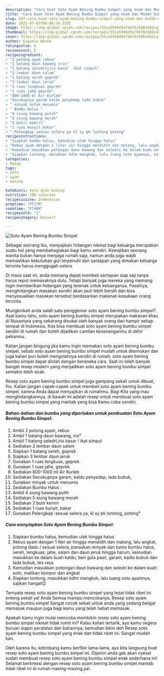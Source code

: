 ```yaml
---
description: "Cara buat Soto Ayam Bening Bumbu Simpel yang enak dan Mudah Dibuat"
title: "Cara buat Soto Ayam Bening Bumbu Simpel yang enak dan Mudah Dibuat"
slug: 887-cara-buat-soto-ayam-bening-bumbu-simpel-yang-enak-dan-mudah-dibuat
date: 2021-07-03T08:48:34.319Z
image: https://img-global.cpcdn.com/recipes/55ce5949d9e746f0/680x482cq70/soto-ayam-bening-bumbu-simpel-foto-resep-utama.jpg
thumbnail: https://img-global.cpcdn.com/recipes/55ce5949d9e746f0/680x482cq70/soto-ayam-bening-bumbu-simpel-foto-resep-utama.jpg
cover: https://img-global.cpcdn.com/recipes/55ce5949d9e746f0/680x482cq70/soto-ayam-bening-bumbu-simpel-foto-resep-utama.jpg
author: Eugenia Boone
ratingvalue: 4
reviewcount: 6
recipeingredient:
- "2 potong ayam rebus"
- "1 batang daun bawang iris"
- "1 batang seledriiris kasar  ikat simpul"
- "2 lembar daun salam"
- "1 batang sereh geprek"
- "3 lembar daun jeruk"
- "1 ruas lengkuas geprek"
- "1 ruas jahe geprek"
- "800-1000 ml Air Kurleb"
- "Secukupnya garam kaldu penyedap lada bubuk"
- " minyak untuk menumis"
- " Bumbu Halus "
- "4 siung bawang putih"
- "5 siung bawang merah"
- "2 butir kemiri"
- "1 ruas kunyit bakar"
- " Pelengkap sesuai selera ya kl sy pk lontong potong"
recipeinstructions:
- "Siapkan bumbu halus, kemudian ulek hingga halus"
- "Rebus ayam dengan 1 liter air hingga mendidih dan matang, lalu angkat, potong dadu / sesuai selera, panaskan minyak dan tumis bumbu halus, sereh, lengkuas, jahe, salam dan daun jeruk hingga harum, kemudian masukkan ke dalam kuah kaldu, beri gula pasir, garam, kaldu bubuk dan lada bubuk, tes rasa"
- "Kemudian masukkan potongan daun bawang dan seledri ke dalam kuah soto, matikan kompor dan angkat"
- "Siapkan lontong, masukkan kdlm mangkok, lalu tuang soto ayamnya, sajikan hangat😉"
categories:
- Resep
tags:
- soto
- ayam
- bening

katakunci: soto ayam bening 
nutrition: 288 calories
recipecuisine: Indonesian
preptime: "PT17M"
cooktime: "PT46M"
recipeyield: "1"
recipecategory: Dessert

---
```



![Soto Ayam Bening Bumbu Simpel](https://img-global.cpcdn.com/recipes/55ce5949d9e746f0/680x482cq70/soto-ayam-bening-bumbu-simpel-foto-resep-utama.jpg)

Sebagai seorang ibu, menyajikan hidangan nikmat bagi keluarga merupakan suatu hal yang membahagiakan bagi kamu sendiri. Kewajiban seorang  wanita bukan hanya menjaga rumah saja, namun anda juga wajib memastikan kebutuhan gizi terpenuhi dan santapan yang dimakan keluarga tercinta harus menggugah selera.

Di masa  saat ini, anda memang dapat membeli santapan siap saji tanpa harus repot memasaknya dulu. Tetapi banyak juga mereka yang memang ingin memberikan hidangan yang terenak untuk keluarganya. Pasalnya, menghidangkan masakan sendiri akan jauh lebih bersih dan bisa menyesuaikan masakan tersebut berdasarkan makanan kesukaan orang tercinta. 



Mungkinkah anda salah satu penggemar soto ayam bening bumbu simpel?. Asal kamu tahu, soto ayam bening bumbu simpel merupakan makanan khas di Nusantara yang sekarang disukai oleh banyak orang dari hampir setiap tempat di Indonesia. Kita bisa membuat soto ayam bening bumbu simpel sendiri di rumah dan boleh dijadikan camilan kesenanganmu di akhir pekanmu.

Kalian jangan bingung jika kamu ingin memakan soto ayam bening bumbu simpel, sebab soto ayam bening bumbu simpel mudah untuk ditemukan dan juga kalian pun boleh mengolahnya sendiri di rumah. soto ayam bening bumbu simpel dapat diolah dengan beraneka cara. Saat ini telah banyak banget resep modern yang menjadikan soto ayam bening bumbu simpel semakin lebih enak.

Resep soto ayam bening bumbu simpel juga gampang sekali untuk dibuat, lho. Kalian jangan capek-capek untuk membeli soto ayam bening bumbu simpel, karena Anda dapat menyajikan di rumahmu. Bagi Kita yang mau menghidangkannya, di bawah ini adalah resep untuk membuat soto ayam bening bumbu simpel yang mantab yang bisa Kamu coba sendiri.

<!--inarticleads1-->

##### Bahan-bahan dan bumbu yang diperlukan untuk pembuatan Soto Ayam Bening Bumbu Simpel:

1. Ambil 2 potong ayam, rebus
1. Ambil 1 batang daun bawang, iris²
1. Ambil 1 batang seledri,iris kasar / ikat simpul
1. Sediakan 2 lembar daun salam
1. Siapkan 1 batang sereh, geprek
1. Siapkan 3 lembar daun jeruk
1. Gunakan 1 ruas lengkuas, geprek
1. Gunakan 1 ruas jahe, geprek
1. Sediakan 800-1000 ml Air Kurleb
1. Sediakan Secukupnya garam, kaldu penyedap, lada bubuk,
1. Gunakan  minyak untuk menumis
1. Sediakan  Bumbu Halus :
1. Ambil 4 siung bawang putih
1. Sediakan 5 siung bawang merah
1. Sediakan 2 butir kemiri
1. Sediakan 1 ruas kunyit, bakar
1. Gunakan  Pelengkap :sesuai selera ya, kl sy pk lontong, potong²




<!--inarticleads2-->

##### Cara menyiapkan Soto Ayam Bening Bumbu Simpel:

1. Siapkan bumbu halus, kemudian ulek hingga halus
1. Rebus ayam dengan 1 liter air hingga mendidih dan matang, lalu angkat, potong dadu / sesuai selera, panaskan minyak dan tumis bumbu halus, sereh, lengkuas, jahe, salam dan daun jeruk hingga harum, kemudian masukkan ke dalam kuah kaldu, beri gula pasir, garam, kaldu bubuk dan lada bubuk, tes rasa
1. Kemudian masukkan potongan daun bawang dan seledri ke dalam kuah soto, matikan kompor dan angkat
1. Siapkan lontong, masukkan kdlm mangkok, lalu tuang soto ayamnya, sajikan hangat😉




Ternyata resep soto ayam bening bumbu simpel yang lezat tidak ribet ini enteng sekali ya! Anda Semua mampu mencobanya. Resep soto ayam bening bumbu simpel Sangat cocok sekali untuk anda yang sedang belajar memasak maupun juga bagi kamu yang telah hebat memasak.

Apakah kamu ingin mulai mencoba membikin resep soto ayam bening bumbu simpel nikmat tidak rumit ini? Kalau kalian tertarik, ayo kamu segera buruan siapin peralatan dan bahannya, kemudian bikin deh Resep soto ayam bening bumbu simpel yang enak dan tidak ribet ini. Sangat mudah kan. 

Oleh karena itu, ketimbang kamu berfikir lama-lama, ayo kita langsung buat resep soto ayam bening bumbu simpel ini. Dijamin anda gak akan nyesel sudah membuat resep soto ayam bening bumbu simpel enak sederhana ini! Selamat berkreasi dengan resep soto ayam bening bumbu simpel mantab tidak ribet ini di rumah masing-masing,ya!.

